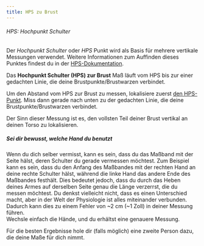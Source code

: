 ```yaml
---
title: HPS zu Brust
---
```


<Note>

###### HPS: Hochpunkt Schulter

Der _Hochpunkt Schulter_ oder _HPS_ Punkt wird als Basis für mehrere vertikale Messungen verwendet.
Weitere Informationen zum Auffinden dieses Punktes findest du in der [HPS-Dokumentation](/docs/measurements/hps/).

</Note>

Das **Hochpunkt Schulter (HPS) zur Brust** Maß läuft vom HPS bis zur einer gedachten Linie, die deine Brustpunkte/Brustwarzen verbindet.

Um den Abstand vom HPS zur Brust zu messen, lokalisiere zuerst [den HPS-Punkt](/docs/measurements/hps/). Miss dann gerade nach unten zu der gedachten Linie, die deine Brustpunkte/Brustwarzen verbindet.

Der Sinn dieser Messung ist es, den vollsten Teil deiner Brust vertikal an deinen Torso zu lokalisieren.

<Tip>

##### Sei dir bewusst, welche Hand du benutzt
Wenn du dich selber vermisst, kann es sein, dass du das Maßband mit der Seite hälst, deren Schulter du gerade vermessen möchtest. Zum Beispiel kann es sein, dass du den Anfang des Maßbandes mit der rechten Hand an deine rechte Schulter hälst, während die linke Hand das andere Ende des Maßbandes festhält.
Dies bedeutet jedoch, dass du durch das Heben deines Armes auf derselben Seite genau die Länge verzerrst, die du messen möchtest.
Du denkst vielleicht nicht, dass es einen Unterschied macht, aber in der Welt der Physiologie ist alles miteinander verbunden. Dadurch kann dies zu einem Fehler von ~2 cm (~1 Zoll) in deiner Messung führen.  
Wechsle einfach die Hände, und du erhältst eine genauere Messung.

Für die besten Ergebnisse hole dir (falls möglich) eine zweite Person dazu, die deine Maße für dich nimmt.

</Tip>
<MeasieImage />
